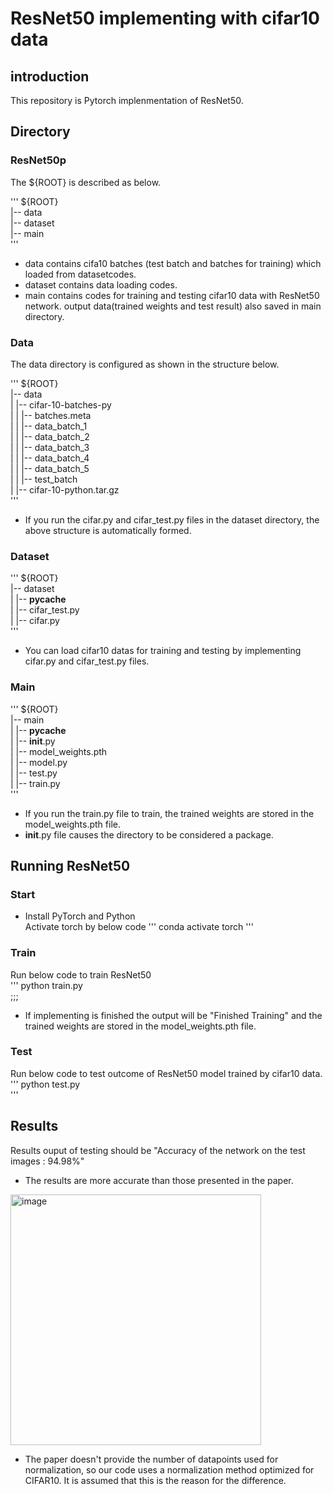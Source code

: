 # ResNet50 implementing with cifar10 data
  
## introduction
This repository is Pytorch implenmentation of ResNet50.  
  
## Directory  
### ResNet50p  
  
The ${ROOT} is described as below.  
  
'''
${ROOT}  
|-- data  
|-- dataset  
|-- main  
'''
  
* data contains cifa10 batches (test batch and batches for training) which loaded from datasetcodes.  
* dataset contains data loading codes.  
* main contains codes for training and testing cifar10 data with ResNet50 network. output data(trained weights and test result) also saved in main directory.  
   
### Data   
The data directory is configured as shown in the structure below.  
  
'''
${ROOT}  
|-- data  
|   |-- cifar-10-batches-py  
|   |   |-- batches.meta  
|   |   |-- data_batch_1  
|   |   |-- data_batch_2  
|   |   |-- data_batch_3  
|   |   |-- data_batch_4  
|   |   |-- data_batch_5  
|   |   |-- test_batch  
|   |-- cifar-10-python.tar.gz  
'''
  
* If you run the cifar.py and cifar_test.py files in the dataset directory, the above structure is automatically formed.  

### Dataset  
  
'''
${ROOT}  
|-- dataset  
|   |-- __pycache__  
|   |-- cifar_test.py  
|   |-- cifar.py  
'''
  

* You can load cifar10 datas for training and testing by implementing cifar.py and cifar_test.py files.  

### Main  

'''
${ROOT}  
|-- main  
|   |-- __pycache__  
|   |-- __init__.py  
|   |-- model_weights.pth  
|   |-- model.py  
|   |-- test.py  
|   |-- train.py  
'''
  
 
* If you run the train.py file to train, the trained weights are stored in the model_weights.pth file.  
* __init__.py file causes the directory to be considered a package.  
    
## Running ResNet50  
### Start  
* Install PyTorch and Python  
Activate torch by below code
'''
conda activate torch
'''
  
### Train  
Run below code to train ResNet50  
'''
python train.py  
;;;
  
* If implementing is finished the output will be "Finished Training" and the trained weights are stored in the model_weights.pth file.  

### Test  
Run below code to test outcome of ResNet50 model trained by cifar10 data.  
'''
python test.py  
'''

## Results  
Results ouput of testing should be "Accuracy of the network on the test images : 94.98%"  


* The results are more accurate than those presented in the paper.
  
<img width="401" alt="image" src="https://github.com/snuece20/Resnet50cifar10/assets/157671957/4908fb4f-377f-470f-a411-0bd0f953ca92">

* The paper doesn't provide the number of datapoints used for normalization, so our code uses a normalization method optimized for CIFAR10. It is assumed that this is the reason for the difference.  


 


